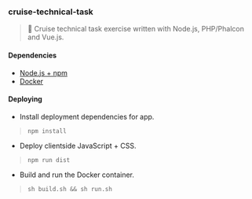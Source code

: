 ### cruise-technical-task
> :ship: Cruise technical task exercise written with Node.js, PHP/Phalcon and Vue.js.

#### Dependencies

* [Node.js + npm](https://nodejs.org/en/)
* [Docker](https://www.docker.com)

#### Deploying

* Install deployment dependencies for app.
> `npm install`

* Deploy clientside JavaScript + CSS.
> `npm run dist`

* Build and run the Docker container.
> `sh build.sh && sh run.sh`
